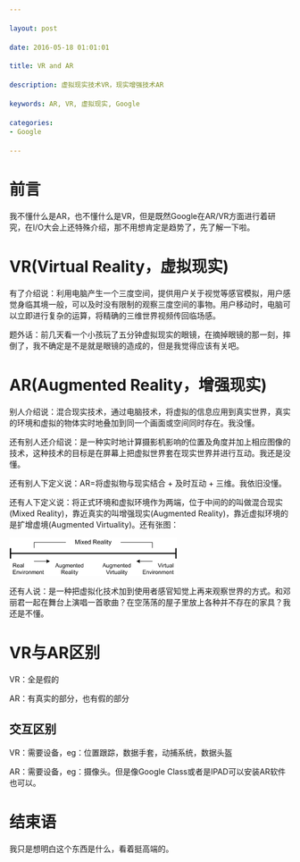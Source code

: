 ```yaml
---

layout: post

date: 2016-05-18 01:01:01

title: VR and AR

description: 虚拟现实技术VR，现实增强技术AR

keywords: AR, VR, 虚拟现实, Google

categories:
- Google

---
```


# 前言

我不懂什么是AR，也不懂什么是VR，但是既然Google在AR/VR方面进行着研究，在I/O大会上还特殊介绍，那不用想肯定是趋势了，先了解一下啦。

# VR(Virtual Reality，虚拟现实)

有了介绍说：利用电脑产生一个三度空间，提供用户关于视觉等感官模拟，用户感觉身临其境一般，可以及时没有限制的观察三度空间的事物。用户移动时，电脑可以立即进行复杂的运算，将精确的三维世界视频传回临场感。

题外话：前几天看一个小孩玩了五分钟虚拟现实的眼镜，在摘掉眼镜的那一刻，摔倒了，我不确定是不是就是眼镜的造成的，但是我觉得应该有关吧。

# AR(Augmented Reality，增强现实)

别人介绍说：混合现实技术，通过电脑技术，将虚拟的信息应用到真实世界，真实的环境和虚拟的物体实时地叠加到同一个画面或空间同时存在。我没懂。

还有别人还介绍说：是一种实时地计算摄影机影响的位置及角度并加上相应图像的技术，这种技术的目标是在屏幕上把虚拟世界套在现实世界并进行互动。我还是没懂。

还有别人下定义说：AR=将虚拟物与现实结合 + 及时互动 + 三维。我依旧没懂。

还有人下定义说：将正式环境和虚拟环境作为两端，位于中间的的叫做混合现实(Mixed Reality)，靠近真实的叫增强现实(Augmented Reality)，靠近虚拟环境的是扩增虚境(Augmented Virtuality)。还有张图：

![1.](/others/pictures/Milgram_Continuum.png)

还有人说：是一种把虚拟化技术加到使用者感官知觉上再来观察世界的方式。和邓丽君一起在舞台上演唱一首歌曲？在空荡荡的屋子里放上各种并不存在的家具？我还是不懂。

# VR与AR区别

VR：全是假的

AR：有真实的部分，也有假的部分

## 交互区别

VR：需要设备，eg：位置跟踪，数据手套，动捕系统，数据头盔

AR：需要设备，eg：摄像头。但是像Google Class或者是IPAD可以安装AR软件也可以。

# 结束语

我只是想明白这个东西是什么，看着挺高端的。